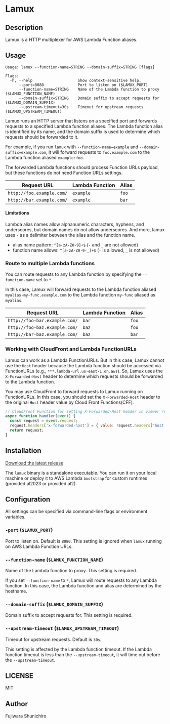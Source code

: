 # Lamux

## Description

Lamux is a HTTP multiplexer for AWS Lambda Function aliases.

## Usage

```console
Usage: lamux --function-name=STRING --domain-suffix=STRING [flags]

Flags:
  -h, --help                    Show context-sensitive help.
      --port=8080               Port to listen on ($LAMUX_PORT)
      --function-name=STRING    Name of the Lambda function to proxy ($LAMUX_FUNCTION_NAME)
      --domain-suffix=STRING    Domain suffix to accept requests for ($LAMUX_DOMAIN_SUFFIX)
      --upstream-timeout=30s    Timeout for upstream requests ($LAMUX_UPSTREAM_TIMEOUT)
```

Lamux runs an HTTP server that listens on a specified port and forwards requests to a specified Lambda function aliases. The Lambda function alias is identified by its name, and the domain suffix is used to determine which requests should be forwarded to it.

For example, if you run `lamux` with `--function-name=example` and `--domain-suffix=example.com`, it will forward requests to `foo.example.com` to the Lambda function aliased `example:foo`.

The forwarded Lambda functions should process Function URLs payload, but these functions do not need Function URLs settings.

| Request URL | Lambda Function | Alias |
|-------------|-----------------|-------|
| `http://foo.example.com/` | `example` | `foo` |
| `http://bar.example.com/` | `example` | `bar` |

#### Limitations

Lambda alias names allow alphanumeric characters, hyphens, and underscores, but domain names do not allow underscores. And more, lamux uses `-` as a delimiter between the alias and the function name.

- alias name pattern: `^[a-zA-Z0-9]+$` (`-` and `_` are not allowed)
- function name allows: `^[a-zA-Z0-9-_]+$` (`-` is allowed, `_` is not allowed)

### Route to multiple Lambda functions

You can route requests to any Lambda function by specifying the `--function-name` set to `*`.

In this case, Lamux will forward requests to the Lambda function aliased `myalias-my-func.example.com` to the Lambda function `my-func` aliased as `myalias`.

| Request URL | Lambda Function | Alias |
|-------------|-----------------|-------|
| `http://foo-bar.example.com/` | `bar` | `foo` |
| `http://foo-baz.example.com/` | `baz` | `foo` |
| `http://bar-baz.example.com/` | `baz` | `bar` |


### Working with CloudFront and Lambda FunctionURLs

Lamux can work as a Lambda FunctionURLs. But in this case, Lamux cannot use the `Host` header because the Lambda function should be accessed via FunctionURLs (e.g., `***.lambda-url.us-east-1.on.aws`). So, Lamux uses the `X-Forwarded-Host` header to determine which requests should be forwarded to the Lambda function.

You may use CloudFront to forward requests to Lamux running on FunctionURLs. In this case, you should set the `X-Forwarded-Host` header to the original `Host` header value by Cloud Front Functions(CFF).

```js
// CloudFront Function for setting X-Forwarded-Host header in viewer request
async function handler(event) {
  const request = event.request;
  request.headers['x-forwarded-host'] = { value: request.headers['host'].value };
  return request;
}
```

## Installation

[Download the latest release](https://github.com/fujiwara/lamux/releases)

The `lamux` binary is a standalone executable. You can run it on your local machine or deploy it to AWS Lambda `bootstrap` for custom runtimes (provided.al2023 or provided.al2).

## Configuration

All settings can be specified via command-line flags or environment variables.

### `-port` (`$LAMUX_PORT`)

Port to listen on. Default is `8080`. This setting is ignored when `lamux` running on AWS Lambda Function URLs.

### `--function-name` (`$LAMUX_FUNCTION_NAME`)

Name of the Lambda function to proxy. This setting is required.

If you set `--function-name` to `*`, Lamux will route requests to any Lambda function. In this case, the Lambda function and alias are determined by the hostname.

### `--domain-suffix` (`$LAMUX_DOMAIN_SUFFIX`)

Domain suffix to accept requests for. This setting is required.

### `--upstream-timeout` (`$LAMUX_UPSTREAM_TIMEOUT`)

Timeout for upstream requests. Default is `30s`.

This setting is affected by the Lambda function timeout. If the Lambda function timeout is less than the `--upstream-timeout`, it will time out before the `--upstream-timeout`.


## LICENSE

MIT

## Author

Fujiwara Shunichiro
